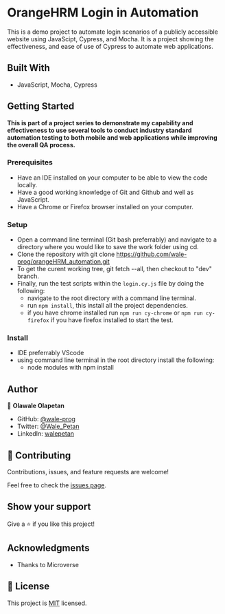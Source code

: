 # OrangeHRM Login in Automation

This is a demo project to automate login scenarios of a publicly accessible website using JavaScipt, Cypress, and Mocha. It is a project showing the effectiveness, and ease of use of Cypress to automate web applications.

## Built With

- JavaScript, Mocha, Cypress

## Getting Started

**This is part of a project series to demonstrate my capability and effectiveness to use several tools to conduct industry standard automation testing to both mobile and web applications while improving the overall QA process.**

### Prerequisites

- Have an IDE installed on your computer to be able to view the code locally.
- Have a good working knowledge of Git and Github and well as JavaScript.
- Have a Chrome or Firefox browser installed on your computer.

### Setup

- Open a command line terminal (Git bash preferrably) and navigate to a directory where you would like to save the work folder using cd.
- Clone the repository with git clone https://github.com/wale-prog/orangeHRM_automation.git
- To get the curent working tree, git fetch --all, then checkout to "dev" branch.
- Finally, run the test scripts within the `login.cy.js` file by doing the following:
  - navigate to the root directory with a command line terminal.
  - run `npm install`, this install all the project dependencies.
  - if you have chrome installed run `npm run cy-chrome` or `npm run cy-firefox` if you have firefox installed to start the test.

### Install
- IDE preferrably VScode
- using command line terminal in the root directory install the following:
  - node modules with npm install 


## Author

👤 **Olawale Olapetan**

- GitHub: [@wale-prog](https://github.com/wale-prog)
- Twitter: [@Wale_Petan](https://twitter.com/wale_Petan)
- LinkedIn: [walepetan](https://www.linkedin.com/in/walepetan/)


## 🤝 Contributing

Contributions, issues, and feature requests are welcome!

Feel free to check the [issues page](../../issues/).

## Show your support

Give a ⭐️ if you like this project!

## Acknowledgments

- Thanks to Microverse

## 📝 License

This project is [MIT](./LICENSE) licensed.
